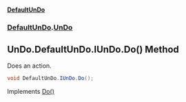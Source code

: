 #### [DefaultUnDo](DefaultUnDo.md 'DefaultUnDo')
### [DefaultUnDo](DefaultUnDo.md#DefaultUnDo 'DefaultUnDo').[UnDo](UnDo.md 'DefaultUnDo.UnDo')

## UnDo.DefaultUnDo.IUnDo.Do() Method

Does an action.

```csharp
void DefaultUnDo.IUnDo.Do();
```

Implements [Do()](IUnDo.Do().md 'DefaultUnDo.IUnDo.Do()')